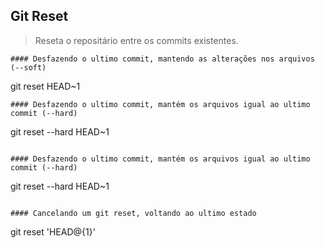 ## Git Reset

> Reseta o repositário entre os commits existentes.

```
#### Desfazendo o ultimo commit, mantendo as alterações nos arquivos (--soft)
```
git reset HEAD~1
```
#### Desfazendo o ultimo commit, mantém os arquivos igual ao ultimo commit (--hard)
```
git reset --hard HEAD~1
```

#### Desfazendo o ultimo commit, mantém os arquivos igual ao ultimo commit (--hard)
```
git reset --hard HEAD~1
```

#### Cancelando um git reset, voltando ao ultimo estado
```
git reset 'HEAD@{1}'
```